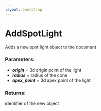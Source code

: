 ```yaml
---
layout: bootstrap
---
```


# AddSpotLight

Adds a new spot light object to the document
          

### Parameters:

- ***origin*** = 3d origin point of the light
- ***radius*** = radius of the cone
- ***apex_point*** = 3d apex point of the light
        

### Returns:


identifier of the new object
        


